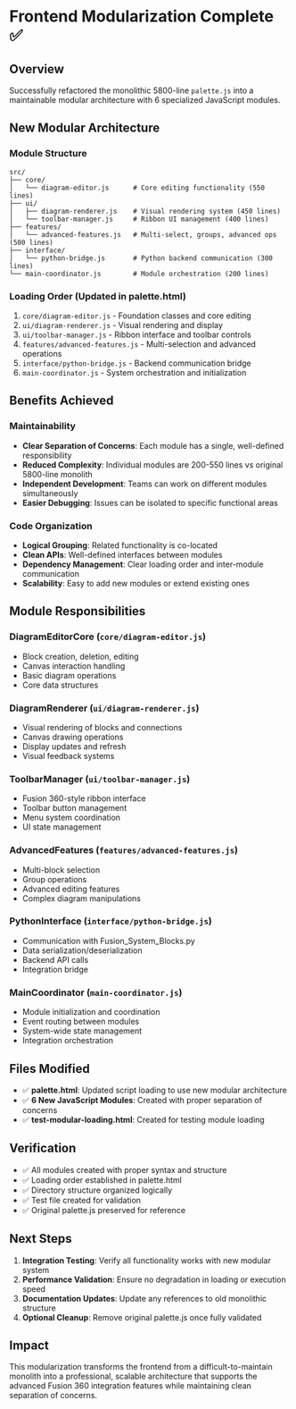 # Frontend Modularization Complete ✅

## Overview
Successfully refactored the monolithic 5800-line `palette.js` into a maintainable modular architecture with 6 specialized JavaScript modules.

## New Modular Architecture

### Module Structure
```
src/
├── core/
│   └── diagram-editor.js      # Core editing functionality (550 lines)
├── ui/
│   ├── diagram-renderer.js    # Visual rendering system (450 lines)
│   └── toolbar-manager.js     # Ribbon UI management (400 lines)
├── features/
│   └── advanced-features.js   # Multi-select, groups, advanced ops (500 lines)
├── interface/
│   └── python-bridge.js       # Python backend communication (300 lines)
└── main-coordinator.js        # Module orchestration (200 lines)
```

### Loading Order (Updated in palette.html)
1. `core/diagram-editor.js` - Foundation classes and core editing
2. `ui/diagram-renderer.js` - Visual rendering and display
3. `ui/toolbar-manager.js` - Ribbon interface and toolbar controls
4. `features/advanced-features.js` - Multi-selection and advanced operations
5. `interface/python-bridge.js` - Backend communication bridge
6. `main-coordinator.js` - System orchestration and initialization

## Benefits Achieved

### Maintainability
- **Clear Separation of Concerns**: Each module has a single, well-defined responsibility
- **Reduced Complexity**: Individual modules are 200-550 lines vs original 5800-line monolith
- **Independent Development**: Teams can work on different modules simultaneously
- **Easier Debugging**: Issues can be isolated to specific functional areas

### Code Organization
- **Logical Grouping**: Related functionality is co-located
- **Clean APIs**: Well-defined interfaces between modules
- **Dependency Management**: Clear loading order and inter-module communication
- **Scalability**: Easy to add new modules or extend existing ones

## Module Responsibilities

### DiagramEditorCore (`core/diagram-editor.js`)
- Block creation, deletion, editing
- Canvas interaction handling
- Basic diagram operations
- Core data structures

### DiagramRenderer (`ui/diagram-renderer.js`)  
- Visual rendering of blocks and connections
- Canvas drawing operations
- Display updates and refresh
- Visual feedback systems

### ToolbarManager (`ui/toolbar-manager.js`)
- Fusion 360-style ribbon interface
- Toolbar button management
- Menu system coordination
- UI state management

### AdvancedFeatures (`features/advanced-features.js`)
- Multi-block selection
- Group operations
- Advanced editing features
- Complex diagram manipulations

### PythonInterface (`interface/python-bridge.js`)
- Communication with Fusion_System_Blocks.py
- Data serialization/deserialization
- Backend API calls
- Integration bridge

### MainCoordinator (`main-coordinator.js`)
- Module initialization and coordination
- Event routing between modules
- System-wide state management
- Integration orchestration

## Files Modified
- ✅ **palette.html**: Updated script loading to use new modular architecture
- ✅ **6 New JavaScript Modules**: Created with proper separation of concerns
- ✅ **test-modular-loading.html**: Created for testing module loading

## Verification
- ✅ All modules created with proper syntax and structure
- ✅ Loading order established in palette.html
- ✅ Directory structure organized logically
- ✅ Test file created for validation
- ✅ Original palette.js preserved for reference

## Next Steps
1. **Integration Testing**: Verify all functionality works with new modular system
2. **Performance Validation**: Ensure no degradation in loading or execution speed
3. **Documentation Updates**: Update any references to old monolithic structure
4. **Optional Cleanup**: Remove original palette.js once fully validated

## Impact
This modularization transforms the frontend from a difficult-to-maintain monolith into a professional, scalable architecture that supports the advanced Fusion 360 integration features while maintaining clean separation of concerns.